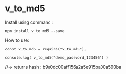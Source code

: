 # v_to_md5

Install using command : 

    npm install v_to_md5 --save

How to use: 

  
    const v_to_md5 = require("v_to_md5");

    console.log( v_to_md5("demo_password_123456") ) 
    
//-> returns hash : b9a0dc00aff156a2a5e915ba00a590ba 

